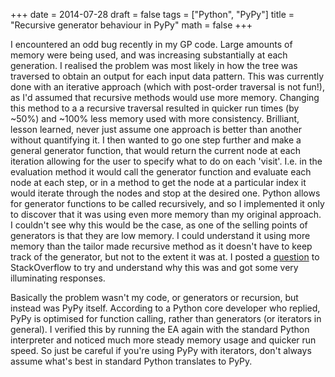 +++
date = 2014-07-28
draft = false
tags = ["Python", "PyPy"]
title = "Recursive generator behaviour in PyPy"
math = false
+++

I encountered an odd bug recently in my GP code. Large amounts of memory were being used, and was increasing substantially at each generation. I realised the problem was most likely in how the tree was traversed to obtain an output for each input data pattern. This was currently done with an iterative approach (which with post-order traversal is not fun!), as I'd assumed that recursive methods would use more memory. Changing this method to a a recursive traversal resulted in quicker run times (by ~50%) and ~100% less memory used with more consistency. Brilliant, lesson learned, never just assume one approach is better than another without quantifying it. I then wanted to go one step further and make a general generator function, that would return the current node at each iteration allowing for the user to specify what to do on each 'visit'. I.e. in the evaluation method it would call the generator function and evaluate each node at each step, or in a method to get the node at a particular index it would iterate through the nodes and stop at the desired one. Python allows for generator functions to be called recursively, and so I implemented it only to discover that it was using even more memory than my original approach. I couldn't see why this would be the case, as one of the selling points of generators is that they are low memory. I could understand it using more memory than the tailor made recursive method as it doesn't have to keep track of the generator, but not to the extent it was at. I posted a [question](http://stackoverflow.com/questions/24962093/why-is-using-a-python-generator-much-slower-to-traverse-binary-tree-than-not) to StackOverflow to try and understand why this was and got some very illuminating responses.

Basically the problem wasn't my code, or generators or recursion, but instead was PyPy itself. According to a Python core developer who replied, PyPy is optimised for function calling, rather than generators (or iterators in general). I verified this by running the EA again with the standard Python interpreter and noticed much more steady memory usage and quicker run speed. So just be careful if you're using PyPy with iterators, don't always assume what's best in standard Python translates to PyPy.
